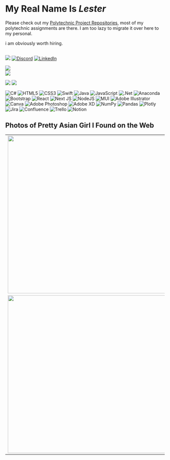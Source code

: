  # My Real Name Is _Lester_

Please check out my [Polytechnic Project Repositories](https://github.com/s10208233), most of my polytechnic assignments are there. I am too lazy to migrate it over here to my personal.

i am obviously worth hiring.

##
[![](https://visitcount.itsvg.in/api?id=leicester70&icon=5&color=9)](https://visitcount.itsvg.in)
[![Discord](https://img.shields.io/badge/Discord-%237289DA.svg?logo=discord&logoColor=white)](https://discord.gg/https://discord.gg/PQzZx74yK5) [![LinkedIn](https://img.shields.io/badge/LinkedIn-%230077B5.svg?logo=linkedin&logoColor=white)](https://linkedin.com/in/lester-cheong-a29a4a209)

![](https://quotes-github-readme.vercel.app/api?type=vertical&theme=tokyonight) </br>
![](https://github-readme-stats.vercel.app/api/top-langs/?username=leicester70&theme=dark&hide_border=true&include_all_commits=false&count_private=false&layout=compact) 

 ![](https://github-readme-streak-stats.herokuapp.com/?user=leicester70&theme=dark&hide_border=true) 
 ![](https://github-readme-stats.vercel.app/api?username=leicester70&theme=dark&hide_border=true&include_all_commits=false&count_private=false)

![C#](https://img.shields.io/badge/c%23-%23239120.svg?style=for-the-badge&logo=c-sharp&logoColor=white) ![HTML5](https://img.shields.io/badge/html5-%23E34F26.svg?style=for-the-badge&logo=html5&logoColor=white) ![CSS3](https://img.shields.io/badge/css3-%231572B6.svg?style=for-the-badge&logo=css3&logoColor=white) ![Swift](https://img.shields.io/badge/swift-F54A2A?style=for-the-badge&logo=swift&logoColor=white) ![Java](https://img.shields.io/badge/java-%23ED8B00.svg?style=for-the-badge&logo=java&logoColor=white) ![JavaScript](https://img.shields.io/badge/javascript-%23323330.svg?style=for-the-badge&logo=javascript&logoColor=%23F7DF1E) ![.Net](https://img.shields.io/badge/.NET-5C2D91?style=for-the-badge&logo=.net&logoColor=white) ![Anaconda](https://img.shields.io/badge/Anaconda-%2344A833.svg?style=for-the-badge&logo=anaconda&logoColor=white) ![Bootstrap](https://img.shields.io/badge/bootstrap-%23563D7C.svg?style=for-the-badge&logo=bootstrap&logoColor=white) ![React](https://img.shields.io/badge/react-%2320232a.svg?style=for-the-badge&logo=react&logoColor=%2361DAFB) ![Next JS](https://img.shields.io/badge/Next-black?style=for-the-badge&logo=next.js&logoColor=white) ![NodeJS](https://img.shields.io/badge/node.js-6DA55F?style=for-the-badge&logo=node.js&logoColor=white) ![MUI](https://img.shields.io/badge/MUI-%230081CB.svg?style=for-the-badge&logo=material-ui&logoColor=white) ![Adobe Illustrator](https://img.shields.io/badge/adobeillustrator-%23FF9A00.svg?style=for-the-badge&logo=adobeillustrator&logoColor=white) ![Canva](https://img.shields.io/badge/Canva-%2300C4CC.svg?style=for-the-badge&logo=Canva&logoColor=white) ![Adobe Photoshop](https://img.shields.io/badge/adobephotoshop-%2331A8FF.svg?style=for-the-badge&logo=adobephotoshop&logoColor=white) ![Adobe XD](https://img.shields.io/badge/Adobe%20XD-470137?style=for-the-badge&logo=Adobe%20XD&logoColor=#FF61F6) ![NumPy](https://img.shields.io/badge/numpy-%23013243.svg?style=for-the-badge&logo=numpy&logoColor=white) ![Pandas](https://img.shields.io/badge/pandas-%23150458.svg?style=for-the-badge&logo=pandas&logoColor=white) ![Plotly](https://img.shields.io/badge/Plotly-%233F4F75.svg?style=for-the-badge&logo=plotly&logoColor=white) ![Jira](https://img.shields.io/badge/jira-%230A0FFF.svg?style=for-the-badge&logo=jira&logoColor=white) ![Confluence](https://img.shields.io/badge/confluence-%23172BF4.svg?style=for-the-badge&logo=confluence&logoColor=white) ![Trello](https://img.shields.io/badge/Trello-%23026AA7.svg?style=for-the-badge&logo=Trello&logoColor=white) ![Notion](https://img.shields.io/badge/Notion-%23000000.svg?style=for-the-badge&logo=notion&logoColor=white)

## Photos of Pretty Asian Girl I Found on the Web
<table>
<tr>
 <td><img src="https://scontent.fsin3-1.fna.fbcdn.net/v/t39.30808-6/248441325_1528422860867521_5664265200667522874_n.jpg?_nc_cat=101&ccb=1-7&_nc_sid=8bfeb9&_nc_ohc=QJamAEgyh44AX-KfgCl&_nc_ht=scontent.fsin3-1.fna&oh=00_AfC6sD0emgV7tDvsP5YnIppjxpuY_OJHANEqQ7j1XlHuOw&oe=64238F30" width="500"/></td>
 <td><img src="https://scontent.fsin3-1.fna.fbcdn.net/v/t39.30808-6/247138706_1528422810867526_5681702947317744443_n.jpg?_nc_cat=107&ccb=1-7&_nc_sid=8bfeb9&_nc_ohc=fnjxusZX5zkAX-3TWVe&_nc_ht=scontent.fsin3-1.fna&oh=00_AfDZZht8SX_8lEDi5gUB_GSv8mqk0sgHuHhgEVPFSlNwMA&oe=642241E0" width="500"/></td>
</tr>
<tr>
 <td><img src="https://scontent.fsin3-1.fna.fbcdn.net/v/t39.30808-6/248814415_1528422990867508_4066601661239911617_n.jpg?_nc_cat=107&ccb=1-7&_nc_sid=8bfeb9&_nc_ohc=zkApn4vYVewAX_fjCxE&_nc_oc=AQmtoO72_4gNxZzsKSocOud_-8AjvqvMXICWbaAdi635pdH7xIw3SxW69e_PQtLoplg&_nc_ht=scontent.fsin3-1.fna&oh=00_AfAbTUS8Ao5rRfPdvMh6ZK6hyqReOcjx-y9ht4KqTCgoWw&oe=6423B63E" width="500"/></td>
 <td>
  
<img src="https://scontent.fsin3-1.fna.fbcdn.net/v/t39.30808-6/248816419_1528422954200845_6462593714384698693_n.jpg?_nc_cat=105&ccb=1-7&_nc_sid=8bfeb9&_nc_ohc=1vC20DKF-zoAX9tTqi0&_nc_ht=scontent.fsin3-1.fna&oh=00_AfB_ZrCJkj1pb2VXXNc-9eYXMik-bPn5oIZdw5VfHX_tig&oe=642384C3" width="500"/>

 </td>
</tr>
</table>




<!--
Proudly created with GPRM ( https://gprm.itsvg.in )
I did absoutely nothing
-->
